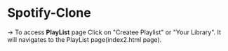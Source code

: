 # Spotify-Clone


-> To access **PlayList** page
 Click on "Createe Playlist" or "Your Library". It will navigates to the PlayList page(index2.html page).
